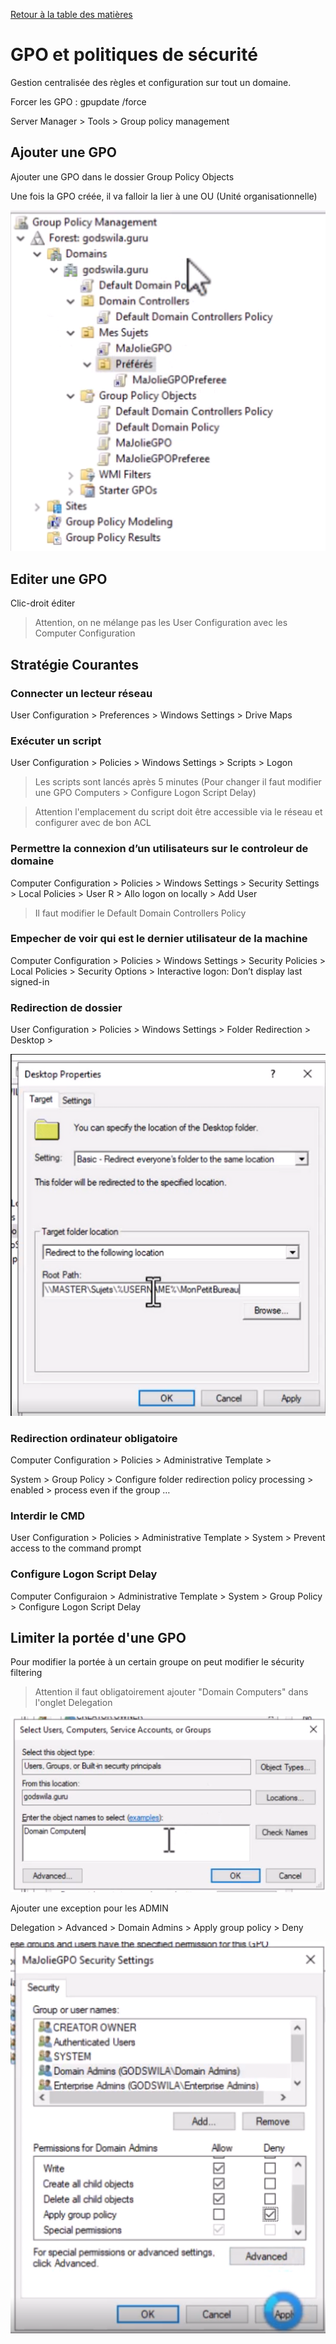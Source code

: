 [Retour à la table des matières](../README.md)

# GPO et politiques de sécurité

Gestion centralisée des règles et configuration sur tout un domaine.

Forcer les GPO : gpupdate /force

Server Manager > Tools > Group policy management

## Ajouter une GPO

Ajouter une GPO dans le dossier Group Policy Objects

Une fois la GPO créée, il va falloir la lier à une OU (Unité organisationnelle)

![alt](images/gpo.png)

## Editer une GPO

Clic-droit éditer

> Attention, on ne mélange pas les User Configuration avec les Computer Configuration

## Stratégie Courantes

### Connecter un lecteur réseau

User Configuration > Preferences > Windows Settings > Drive Maps

### Exécuter un script

User Configuration > Policies > Windows Settings > Scripts > Logon

> Les scripts sont lancés après 5 minutes (Pour changer il faut modifier une GPO Computers > Configure Logon Script  Delay)

> Attention l'emplacement du script doit être accessible via le réseau et configurer avec de bon ACL

### Permettre la connexion d’un utilisateurs sur le controleur de domaine

Computer Configuration > Policies > Windows Settings > Security Settings > Local Policies > User R > Allo logon on locally > Add User

> Il faut modifier le Default Domain Controllers Policy

### Empecher de voir qui est le dernier utilisateur de la machine

Computer Configuration > Policies > Windows Settings > Security Policies > Local Policies > Security Options > Interactive logon: Don’t display last signed-in

### Redirection de dossier

User Configuration > Policies > Windows Settings > Folder Redirection > Desktop >

![alt](images/gpo2.png)

### Redirection ordinateur obligatoire

Computer Configuration > Policies > Administrative Template > 

System > Group Policy > Configure folder redirection policy processing > enabled > process even if the group …

### Interdir le CMD

User Configuration > Policies > Administrative Template > System > Prevent access to the command prompt

### Configure Logon Script Delay

Computer Configuraion > Administrative Template > System > Group Policy > Configure Logon Script Delay

## Limiter la portée d'une GPO

Pour modifier la portée à un certain groupe on peut modifier le sécurity filtering

> Attention il faut obligatoirement ajouter "Domain Computers" dans l'onglet Delegation

![alt](images/gpo3.png)

Ajouter une exception pour les ADMIN

Delegation > Advanced > Domain Admins > Apply group policy > Deny

![alt](images/gpo4.png)